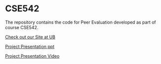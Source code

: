 # CSE542
The repository contains the code for Peer Evaluation developed as part of course CSE542.

[Check out our Site at UB](https://www-student.cse.buffalo.edu/CSE442-542/2019-Summer/cse-442a/)

[Project Presentation ppt](https://drive.google.com/file/d/1pdFiFPVmrlDruYrEdzB1MCMYKwxT_cuo/view?usp=sharing)

[Project Presentation Video](https://youtu.be/ZcegoHrqdek)
